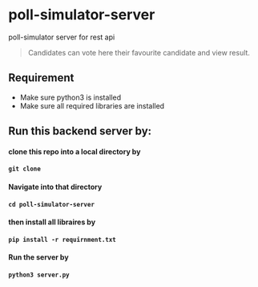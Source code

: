 # poll-simulator-server
poll-simulator server for rest api  

> Candidates can vote here their favourite candidate and view result.

## Requirement
- Make sure python3 is installed
- Make sure all required libraries are installed

## Run this backend server by:
#### clone this repo into a local directory by
#### `git clone `
#### Navigate into that directory
#### `cd poll-simulator-server`
#### then install all libraires by
#### `pip install -r requirnment.txt`
#### Run the server by
#### `python3 server.py`
